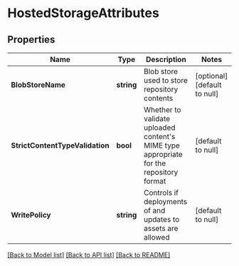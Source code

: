 # HostedStorageAttributes

## Properties
Name | Type | Description | Notes
------------ | ------------- | ------------- | -------------
**BlobStoreName** | **string** | Blob store used to store repository contents | [optional] [default to null]
**StrictContentTypeValidation** | **bool** | Whether to validate uploaded content&#x27;s MIME type appropriate for the repository format | [default to null]
**WritePolicy** | **string** | Controls if deployments of and updates to assets are allowed | [default to null]

[[Back to Model list]](../README.md#documentation-for-models) [[Back to API list]](../README.md#documentation-for-api-endpoints) [[Back to README]](../README.md)

